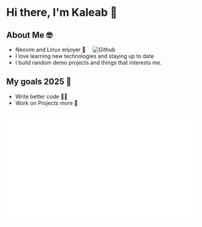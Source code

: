 # Hi there, I'm Kaleab 👋

## About Me 🤓

<img width="55%" align="right" alt="Github" src="https://raw.githubusercontent.com/onimur/.github/master/.resources/git-header.svg" />

- Neovim and Linux enjoyer 🗿
- I love learning new technologies and staying up to date
- I build random demo projects and things that interests me.

## My goals 2025 🎯

- Write better code 🧑‍💻
- Work on Projects more 💪

<br />

<div align="center">
    <a href="https://kaleabalemayehu.github.io/" target="_blank" title="GitHub metrics!">
        <img width="500" src="https://raw.githubusercontent.com/kaleabAlemayehu/kaleabAlemayehu/master/assets/gen/metrics.svg" />
    </a>
</div>
